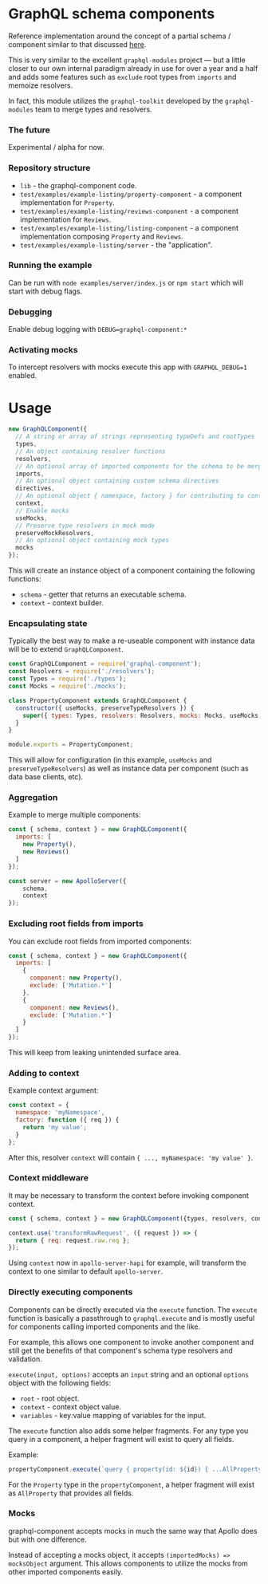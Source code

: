 # GraphQL schema components

Reference implementation around the concept of a partial schema / component similar to that discussed [here](https://medium.com/homeaway-tech-blog/distributed-graphql-schema-development-npm-modules-d734a3cb6f12).

This is very similar to the excellent `graphql-modules` project — but a little closer to our own internal paradigm already in use for over a year and a half and adds some features such as `exclude` root types from `imports` and memoize resolvers.

In fact, this module utilizes the `graphql-toolkit` developed by the `graphql-modules` team to merge types and resolvers.

### The future

Experimental / alpha for now.

### Repository structure

- `lib` - the graphql-component code.
- `test/examples/example-listing/property-component` - a component implementation for `Property`.
- `test/examples/example-listing/reviews-component` - a component implementation for `Reviews`.
- `test/examples/example-listing/listing-component` - a component implementation composing `Property` and `Reviews`.
- `test/examples/example-listing/server` - the "application".

### Running the example

Can be run with `node examples/server/index.js` or `npm start` which will start with debug flags.

### Debugging

Enable debug logging with `DEBUG=graphql-component:*`

### Activating mocks

To intercept resolvers with mocks execute this app with `GRAPHQL_DEBUG=1` enabled.

# Usage

```javascript
new GraphQLComponent({
  // A string or array of strings representing typeDefs and rootTypes
  types,
  // An object containing resolver functions
  resolvers,
  // An optional array of imported components for the schema to be merged with
  imports,
  // An optional object containing custom schema directives
  directives,
  // An optional object { namespace, factory } for contributing to context
  context,
  // Enable mocks
  useMocks,
  // Preserve type resolvers in mock mode
  preserveMockResolvers,
  // An optional object containing mock types
  mocks
});
```

This will create an instance object of a component containing the following functions:

- `schema` - getter that returns an executable schema.
- `context` - context builder.

### Encapsulating state

Typically the best way to make a re-useable component with instance data will be to extend `GraphQLComponent`.

```javascript
const GraphQLComponent = require('graphql-component');
const Resolvers = require('./resolvers');
const Types = require('./types');
const Mocks = require('./mocks');

class PropertyComponent extends GraphQLComponent {
  constructor({ useMocks, preserveTypeResolvers }) {
    super({ types: Types, resolvers: Resolvers, mocks: Mocks, useMocks, preserveTypeResolvers });
  }
}

module.exports = PropertyComponent;
```

This will allow for configuration (in this example, `useMocks` and `preserveTypeResolvers`) as well as instance data per component (such as data base clients, etc).

### Aggregation

Example to merge multiple components:

```javascript
const { schema, context } = new GraphQLComponent({
  imports: [
    new Property(),
    new Reviews()
  ]
});

const server = new ApolloServer({
    schema,
    context
});
```

### Excluding root fields from imports

You can exclude root fields from imported components:

```javascript
const { schema, context } = new GraphQLComponent({
  imports: [
    {
      component: new Property(),
      exclude: ['Mutation.*']
    },
    {
      component: new Reviews(),
      exclude: ['Mutation.*']
    }
  ]
});
```

This will keep from leaking unintended surface area.

### Adding to context

Example context argument:

```javascript
const context = {
  namespace: 'myNamespace',
  factory: function ({ req }) {
    return 'my value';
  }
};
```

After this, resolver `context` will contain `{ ..., myNamespace: 'my value' }`.

### Context middleware

It may be necessary to transform the context before invoking component context.

```javascript
const { schema, context } = new GraphQLComponent({types, resolvers, context});

context.use('transformRawRequest', ({ request }) => {
  return { req: request.raw.req };
});
```

Using `context` now in `apollo-server-hapi` for example, will transform the context to one similar to default `apollo-server`.

### Directly executing components

Components can be directly executed via the `execute` function. The `execute` function is basically a passthrough to `graphql.execute` and is mostly useful for components calling imported components and the like.

For example, this allows one component to invoke another component and still get the benefits of that component's schema type resolvers and validation.

`execute(input, options)` accepts an `input` string and an optional `options` object with the following fields:

- `root` - root object.
- `context` - context object value.
- `variables` - key:value mapping of variables for the input.

The `execute` function also adds some helper fragments. For any type you query in a component, a helper fragment will exist to query all fields.

Example:

```javascript
propertyComponent.execute(`query { property(id: ${id}) { ...AllProperty }}`, { context })
```

For the `Property` type in the `propertyComponent`, a helper fragment will exist as `AllProperty` that provides all fields.

### Mocks

graphql-component accepts mocks in much the same way that Apollo does but with one difference.

Instead of accepting a mocks object, it accepts `(importedMocks) => mocksObject` argument. This allows components to utilize the mocks from other imported components easily.
